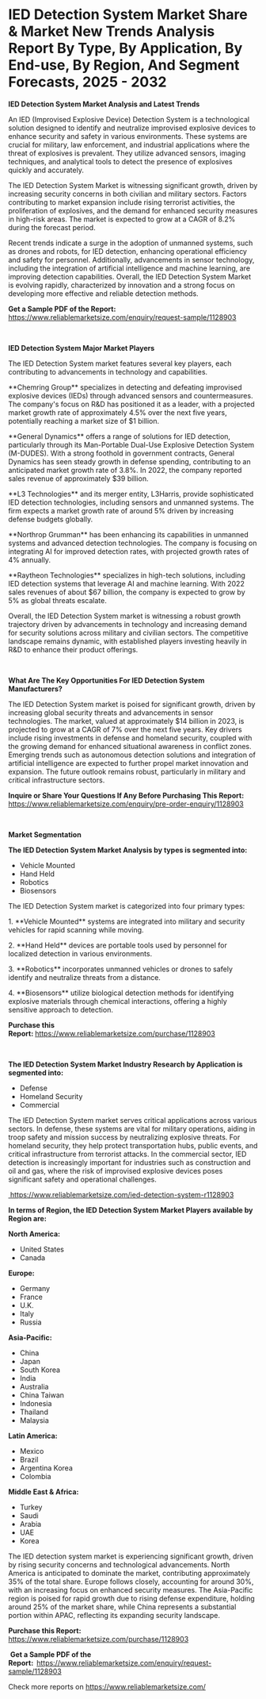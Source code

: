 <p><h1>IED Detection System Market Share & Market New Trends Analysis Report By Type, By Application, By End-use, By Region, And Segment Forecasts, 2025 - 2032</h1></p><p><strong>IED Detection System Market Analysis and Latest Trends</strong></p>
<p><p>An IED (Improvised Explosive Device) Detection System is a technological solution designed to identify and neutralize improvised explosive devices to enhance security and safety in various environments. These systems are crucial for military, law enforcement, and industrial applications where the threat of explosives is prevalent. They utilize advanced sensors, imaging techniques, and analytical tools to detect the presence of explosives quickly and accurately.</p><p>The IED Detection System Market is witnessing significant growth, driven by increasing security concerns in both civilian and military sectors. Factors contributing to market expansion include rising terrorist activities, the proliferation of explosives, and the demand for enhanced security measures in high-risk areas. The market is expected to grow at a CAGR of 8.2% during the forecast period.</p><p>Recent trends indicate a surge in the adoption of unmanned systems, such as drones and robots, for IED detection, enhancing operational efficiency and safety for personnel. Additionally, advancements in sensor technology, including the integration of artificial intelligence and machine learning, are improving detection capabilities. Overall, the IED Detection System Market is evolving rapidly, characterized by innovation and a strong focus on developing more effective and reliable detection methods.</p></p>
<p><strong>Get a Sample PDF of the Report:&nbsp;</strong> <a href="https://www.reliablemarketsize.com/enquiry/request-sample/1128903?utm_campaign=3112&utm_medium=2&utm_source=Github&utm_content=ia&utm_term=08042025&utm_id=ied-detection-system">https://www.reliablemarketsize.com/enquiry/request-sample/1128903</a></p>
<p>&nbsp;</p>
<p><strong>IED Detection System Major Market Players</strong></p>
<p><p>The IED Detection System market features several key players, each contributing to advancements in technology and capabilities. </p><p>**Chemring Group** specializes in detecting and defeating improvised explosive devices (IEDs) through advanced sensors and countermeasures. The company's focus on R&D has positioned it as a leader, with a projected market growth rate of approximately 4.5% over the next five years, potentially reaching a market size of $1 billion.</p><p>**General Dynamics** offers a range of solutions for IED detection, particularly through its Man-Portable Dual-Use Explosive Detection System (M-DUDES). With a strong foothold in government contracts, General Dynamics has seen steady growth in defense spending, contributing to an anticipated market growth rate of 3.8%. In 2022, the company reported sales revenue of approximately $39 billion.</p><p>**L3 Technologies** and its merger entity, L3Harris, provide sophisticated IED detection technologies, including sensors and unmanned systems. The firm expects a market growth rate of around 5% driven by increasing defense budgets globally. </p><p>**Northrop Grumman** has been enhancing its capabilities in unmanned systems and advanced detection technologies. The company is focusing on integrating AI for improved detection rates, with projected growth rates of 4% annually.</p><p>**Raytheon Technologies** specializes in high-tech solutions, including IED detection systems that leverage AI and machine learning. With 2022 sales revenues of about $67 billion, the company is expected to grow by 5% as global threats escalate.</p><p>Overall, the IED Detection System market is witnessing a robust growth trajectory driven by advancements in technology and increasing demand for security solutions across military and civilian sectors. The competitive landscape remains dynamic, with established players investing heavily in R&D to enhance their product offerings.</p></p>
<p>&nbsp;</p>
<p><strong>What Are The Key Opportunities For IED Detection System Manufacturers?</strong></p>
<p><p>The IED Detection System market is poised for significant growth, driven by increasing global security threats and advancements in sensor technologies. The market, valued at approximately $14 billion in 2023, is projected to grow at a CAGR of 7% over the next five years. Key drivers include rising investments in defense and homeland security, coupled with the growing demand for enhanced situational awareness in conflict zones. Emerging trends such as autonomous detection solutions and integration of artificial intelligence are expected to further propel market innovation and expansion. The future outlook remains robust, particularly in military and critical infrastructure sectors.</p></p>
<p><strong>Inquire or Share Your Questions If Any Before Purchasing This Report:</strong> <a href="https://www.reliablemarketsize.com/enquiry/pre-order-enquiry/1128903?utm_campaign=3112&utm_medium=2&utm_source=Github&utm_content=ia&utm_term=08042025&utm_id=ied-detection-system">https://www.reliablemarketsize.com/enquiry/pre-order-enquiry/1128903</a></p>
<p>&nbsp;</p>
<p><strong>Market Segmentation</strong></p>
<p><strong>The IED Detection System Market Analysis by types is segmented into:</strong></p>
<p><ul><li>Vehicle Mounted</li><li>Hand Held</li><li>Robotics</li><li>Biosensors</li></ul></p>
<p><p>The IED Detection System market is categorized into four primary types: </p><p>1. **Vehicle Mounted** systems are integrated into military and security vehicles for rapid scanning while moving.</p><p>2. **Hand Held** devices are portable tools used by personnel for localized detection in various environments. </p><p>3. **Robotics** incorporates unmanned vehicles or drones to safely identify and neutralize threats from a distance. </p><p>4. **Biosensors** utilize biological detection methods for identifying explosive materials through chemical interactions, offering a highly sensitive approach to detection.</p></p>
<p><strong>Purchase this Report:&nbsp;</strong><a href="https://www.reliablemarketsize.com/purchase/1128903?utm_campaign=3112&utm_medium=2&utm_source=Github&utm_content=ia&utm_term=08042025&utm_id=ied-detection-system">https://www.reliablemarketsize.com/purchase/1128903</a></p>
<p>&nbsp;</p>
<p><strong>The IED Detection System Market Industry Research by Application is segmented into:</strong></p>
<p><ul><li>Defense</li><li>Homeland Security</li><li>Commercial</li></ul></p>
<p><p>The IED Detection System market serves critical applications across various sectors. In defense, these systems are vital for military operations, aiding in troop safety and mission success by neutralizing explosive threats. For homeland security, they help protect transportation hubs, public events, and critical infrastructure from terrorist attacks. In the commercial sector, IED detection is increasingly important for industries such as construction and oil and gas, where the risk of improvised explosive devices poses significant safety and operational challenges.</p></p>
<p><a href="https://www.reliablemarketsize.com/ied-detection-system-r1128903?utm_campaign=3112&utm_medium=2&utm_source=Github&utm_content=ia&utm_term=08042025&utm_id=ied-detection-system">&nbsp;https://www.reliablemarketsize.com/ied-detection-system-r1128903</a></p>
<p><strong>In terms of Region, the IED Detection System Market Players available by Region are:</strong></p>
<p>
    <p> <strong> North America: </strong>
        <ul>
            <li>United States</li>
            <li>Canada</li>
        </ul>
        </p> 
    <p> <strong> Europe: </strong>
        <ul>
            <li>Germany</li>
            <li>France</li>
            <li>U.K.</li>
            <li>Italy</li>
            <li>Russia</li>
        </ul>
        </p> 
    <p> <strong> Asia-Pacific: </strong>
        <ul>
            <li>China</li>
            <li>Japan</li>
            <li>South Korea</li>
            <li>India</li>
            <li>Australia</li>
            <li>China Taiwan</li>
            <li>Indonesia</li>
            <li>Thailand</li>
            <li>Malaysia</li>
        </ul>
        </p> 
    <p> <strong> Latin America: </strong>
        <ul>
            <li>Mexico</li>
            <li>Brazil</li>
            <li>Argentina Korea</li>
            <li>Colombia</li>
        </ul>
        </p> 
    <p> <strong> Middle East & Africa: </strong>
        <ul>
            <li>Turkey</li>
            <li>Saudi</li>
            <li>Arabia</li>
            <li>UAE</li>
            <li>Korea</li>
        </ul>
    </p>
    </p>
<p><p>The IED detection system market is experiencing significant growth, driven by rising security concerns and technological advancements. North America is anticipated to dominate the market, contributing approximately 35% of the total share. Europe follows closely, accounting for around 30%, with an increasing focus on enhanced security measures. The Asia-Pacific region is poised for rapid growth due to rising defense expenditure, holding around 25% of the market share, while China represents a substantial portion within APAC, reflecting its expanding security landscape.</p></p>
<p><strong>Purchase this Report: </strong><a href="https://www.reliablemarketsize.com/purchase/1128903?utm_campaign=3112&utm_medium=2&utm_source=Github&utm_content=ia&utm_term=08042025&utm_id=ied-detection-system">https://www.reliablemarketsize.com/purchase/1128903</a></p>
<p>&nbsp;<strong>Get a Sample PDF of the Report:&nbsp;&nbsp;</strong><a href="https://www.reliablemarketsize.com/enquiry/request-sample/1128903?utm_campaign=3112&utm_medium=2&utm_source=Github&utm_content=ia&utm_term=08042025&utm_id=ied-detection-system">https://www.reliablemarketsize.com/enquiry/request-sample/1128903</a></p>
<p><strong></strong></p>
<p>Check more reports on <a href="https://www.reliablemarketsize.com/?utm_campaign=3112&utm_medium=2&utm_source=Github&utm_content=ia&utm_term=08042025&utm_id=ied-detection-system">https://www.reliablemarketsize.com/</a></p>